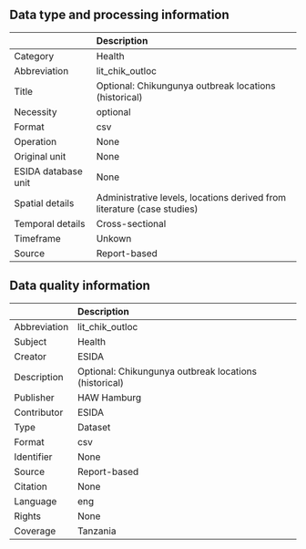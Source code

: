## Data type and processing information 

|                     | Description                                                             |
|:--------------------|:------------------------------------------------------------------------|
| Category            | Health                                                                  |
| Abbreviation        | lit_chik_outloc                                                         |
| Title               | Optional: Chikungunya outbreak locations (historical)                   |
| Necessity           | optional                                                                |
| Format              | csv                                                                     |
| Operation           | None                                                                    |
| Original unit       | None                                                                    |
| ESIDA database unit | None                                                                    |
| Spatial details     | Administrative levels, locations derived from literature (case studies) |
| Temporal details    | Cross-sectional                                                         |
| Timeframe           | Unkown                                                                  |
| Source              | Report-based                                                            |

## Data quality information 

|              | Description                                           |
|:-------------|:------------------------------------------------------|
| Abbreviation | lit_chik_outloc                                       |
| Subject      | Health                                                |
| Creator      | ESIDA                                                 |
| Description  | Optional: Chikungunya outbreak locations (historical) |
| Publisher    | HAW Hamburg                                           |
| Contributor  | ESIDA                                                 |
| Type         | Dataset                                               |
| Format       | csv                                                   |
| Identifier   | None                                                  |
| Source       | Report-based                                          |
| Citation     | None                                                  |
| Language     | eng                                                   |
| Rights       | None                                                  |
| Coverage     | Tanzania                                              |